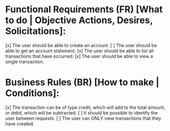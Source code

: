 # Functional Requirements (FR) [What to do | Objective Actions, Desires, Solicitations]:

[x] The user should be able to create an account.
[ ] The user should be able to get an account statement.
[x] The user should be able to list all transactions that have occurred.
[x] The user should be able to view a single transaction.

# Business Rules (BR) [How to make | Conditions]:

[x] The transaction can be of type credit, which will add to the total amount, or debit, which will be subtracted.
[ ] It should be possible to identify the user between requests.
[ ] The user can ONLY view transactions that they have created.
